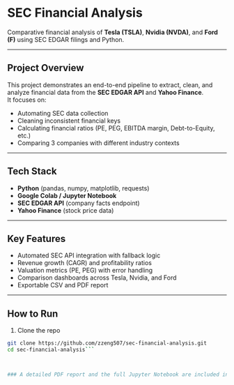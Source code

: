 # SEC Financial Analysis

Comparative financial analysis of **Tesla (TSLA)**, **Nvidia (NVDA)**, and **Ford (F)** using SEC EDGAR filings and Python.

---

## Project Overview
This project demonstrates an end-to-end pipeline to extract, clean, and analyze financial data from the **SEC EDGAR API** and **Yahoo Finance**.  
It focuses on:
- Automating SEC data collection
- Cleaning inconsistent financial keys
- Calculating financial ratios (PE, PEG, EBITDA margin, Debt-to-Equity, etc.)
- Comparing 3 companies with different industry contexts

---

## Tech Stack
- **Python** (pandas, numpy, matplotlib, requests)
- **Google Colab / Jupyter Notebook**
- **SEC EDGAR API** (company facts endpoint)
- **Yahoo Finance** (stock price data)

---

## Key Features
- Automated SEC API integration with fallback logic  
- Revenue growth (CAGR) and profitability ratios  
- Valuation metrics (PE, PEG) with error handling  
- Comparison dashboards across Tesla, Nvidia, and Ford  
- Exportable CSV and PDF report  

---

## How to Run

1. Clone the repo

```bash
git clone https://github.com/zzeng507/sec-financial-analysis.git
cd sec-financial-analysis```



### A detailed PDF report and the full Jupyter Notebook are included in the repository for further review.
